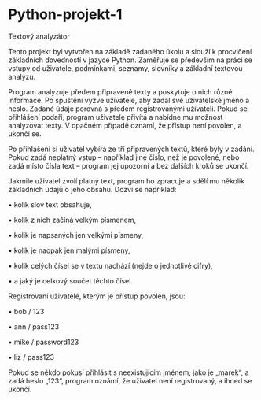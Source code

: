 # Python-projekt-1
Textový analyzátor 

Tento projekt byl vytvořen na základě zadaného úkolu a slouží k procvičení základních dovedností v jazyce Python. Zaměřuje se především na práci se vstupy od uživatele, podmínkami, seznamy, slovníky a základní textovou analýzu.

Program analyzuje předem připravené texty a poskytuje o nich různé informace. Po spuštění vyzve uživatele, aby zadal své uživatelské jméno a heslo. Zadané údaje porovná s předem registrovanými uživateli. Pokud se přihlášení podaří, program uživatele přivítá a nabídne mu možnost analyzovat texty. V opačném případě oznámí, že přístup není povolen, a ukončí se.

Po přihlášení si uživatel vybírá ze tří připravených textů, které byly v zadání. Pokud zadá neplatný vstup – například jiné číslo, než je povolené, nebo zadá místo čísla text – program jej upozorní a bez dalších kroků se ukončí.

Jakmile uživatel zvolí platný text, program ho zpracuje a sdělí mu několik základních údajů o jeho obsahu. Dozví se například:

•	kolik slov text obsahuje,

•	kolik z nich začíná velkým písmenem,

•	kolik je napsaných jen velkými písmeny,

•	kolik je naopak jen malými písmeny,

•	kolik celých čísel se v textu nachází (nejde o jednotlivé cifry),

•	a jaký je celkový součet těchto čísel.

Registrovaní uživatelé, kterým je přístup povolen, jsou:

•	bob / 123

•	ann / pass123

•	mike / password123

•	liz / pass123

Pokud se někdo pokusí přihlásit s neexistujícím jménem, jako je „marek“, a zadá heslo „123“, program oznámí, že uživatel není registrovaný, a ihned se ukončí.
